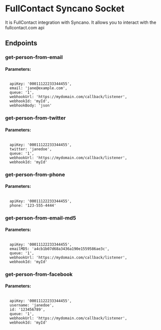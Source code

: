 # FullContact Syncano Socket

It is FullContact integration with Syncano. It allows you to interact with the fullcontact.com api

## Endpoints

### get-person-from-email

#### Parameters:
```

  apiKey: '00011122233344455',
  email: 'jane@example.com',
  queue: '1',
  webhookUrl: 'https://mydomain.com/callback/listener',
  webhookId: 'myId',
  webhookBody: 'json'
```


### get-person-from-twitter

#### Parameters:
```

  apiKey: '00011122233344455',
  twitter: 'janedoe',
  queue: '1',
  webhookUrl: 'https://mydomain.com/callback/listener',
  webhookId: 'myId'
```


### get-person-from-phone

#### Parameters:
```

  apiKey: '00011122233344455',
  phone: '123-555-4444'
```


### get-person-from-email-md5

#### Parameters:
```

  apiKey: '00011122233344455',
  emailMD5: 'a4cb1b07d68a3436a190e1559586ae3c',
  queue: '1',
  webhookUrl: 'https://mydomain.com/callback/listener',
  webhookId: 'myId'
```


### get-person-from-facebook

#### Parameters:
```

  apiKey: '00011122233344455',
  username: 'janedoe',
  id: '123456789',
  queue: '1',
  webhookUrl: 'https://mydomain.com/callback/listener',
  webhookId: 'myId'
```

